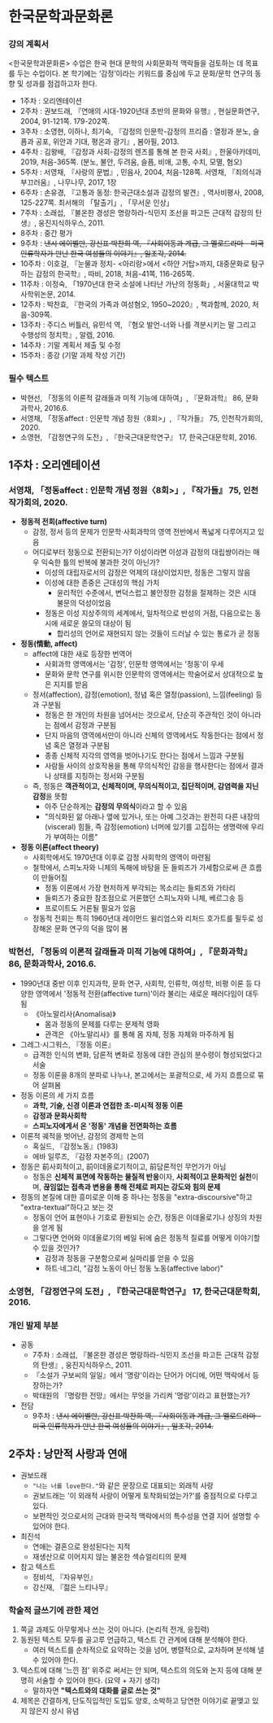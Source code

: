 # 한국문학과문화론
### 강의 계획서
<한국문학과문화론> 수업은 한국 현대 문학의 사회문화적 맥락들을 검토하는 데 목표를 두는 수업이다. 본 학기에는 ‘감정’이라는 키워드를 중심에 두고 문화/문학 연구의 동향 및 성과를 점검하고자 한다.
- 1주차 : 오리엔테이션
- 2주차 : 권보드래, 『연애의 시대-1920년대 초반의 문화와 유행』, 현실문화연구, 2004, 91-121쪽. 179-202쪽.
- 3주차 : 소영현, 이하나, 최기숙, 『감정의 인문학-감정의 프리즘 : 열정과 분노, 슬픔과 공포, 위안과 기대, 평온과 광기』, 봄아필, 2013.
- 4주차 : 김왕배, 『감정과 사회-감정의 렌즈를 통해 본 한국 사회』, 한울아카데미, 2019, 처음-365쪽. (분노, 불안, 두려움, 슬픔, 비애, 고통, 수치, 모멸, 혐오)
- 5주차 : 서영채, 『사랑의 문법』, 민음사, 2004, 처음-128쪽. 서영채, 『죄의식과 부끄러움』, 나무나무, 2017, 1장
- 6주차 : 손유경, 『고통과 동정: 한국근대소설과 감정의 발견』, 역사비평사, 2008, 125-227쪽. 최서해의 「탈출기」, 「무서운 인상」
- 7주차 : 소래섭, 『불온한 경성은 명랑하라-식민지 조선을 파고든 근대적 감정의 탄생』, 웅진지식하우스, 2011. 
- 8주차 : 중간 평가
- 9주차 : ~~낸시 에이벨만, 강신표‧박찬희 역, 『사회이동과 계급, 그 멜로드라마 - 미국 인류학자가 만난 한국 여성들의 이야기』, 일조각, 2014.~~
- 10주차 : 이호걸, 『눈물과 정치- <아리랑>에서 <하얀 거탑>까지, 대중문화로 탐구하는 감정의 한국학』, 따비, 2018, 처음-41쪽, 116-265쪽. 
- 11주차 : 이정숙, 「1970년대 한국 소설에 나타난 가난의 정동화」, 서울대학교 박사학위논문, 2014. 
- 12주차 : 박찬효, 『한국의 가족과 여성혐오, 1950~2020』, 책과함께, 2020, 처음-309쪽.
- 13주차 : 주디스 버틀러, 유민석 역, 『혐오 발언-너와 나를 격분시키는 말 그리고 수행성의 정치학』, 알렙, 2016.
- 14주차 : 기말 계획서 제출 및 수정
- 15주차 : 종강 (기말 과제 작성 기간)
### 필수 텍스트
- 박현선, 「정동의 이론적 갈래들과 미적 기능에 대하여」, 『문화과학』 86, 문화과학사, 2016.6.
- 서영채, 「정동affect : 인문학 개념 정원〈8회>」, 『작가들』 75, 인천작가회의, 2020.
- 소영현, 「감정연구의 도전」, 『한국근대문학연구』 17, 한국근대문학회, 2016.

## 1주차 : 오리엔테이션
### 서영채, 「정동affect : 인문학 개념 정원〈8회>」, 『작가들』 75, 인천작가회의, 2020.
- **정동적 전회(affective turn)**
  - 감정, 정서 등의 문제가 인문학·사회과학의 영역 전반에서 폭넓게 다루어지고 있음
  - 어디로부터 정동으로 전환되는가? 이성이라면 이성과 감정의 대립쌍이라는 매우 익숙한 틀의 반복에 불과한 것이 아닌가?
    - 이성의 대립자로서의 감정은 억제의 대상이었지만, 정동은 그렇지 않음
    - 이성에 대한 존중은 근대성의 핵심 가치
      - 윤리적인 수준에서, 변덕스럽고 불안정한 감정을 절제하는 것은 시대 불문의 덕성이었음
    - 정동은 이성 지상주의의 세계에서, 일차적으로 반성의 거점, 다음으로는 동시에 새로운 쓸모의 대상이 됨
      - 합리성의 언어로 재현되지 않는 것들이 드러날 수 있는 통로가 곧 정동
- **정동(情動, affect)**
  - affect에 대한 새로 등장한 번역어
    - 사회과학 영역에서는 '감정', 인문학 영역에서는 '정동'이 우세
    - 문화와 문학 연구를 위시한 인문학의 영역에서는 학술어로서 상대적으로 높은 지지를 받음
  - 정서(affection), 감정(emotion), 정념 혹은 열정(passion), 느낌(feeling) 등과 구분됨
    - 정동은 한 개인의 차원을 넘어서는 것으로서, 단순히 주관적인 것이 아니라는 점에서 감정과 구분됨
    - 단지 마음의 영역에서만이 아니라 신체의 영역에서도 작동한다는 점에서 정념 혹은 열정과 구분됨
    - 종종 신체적 지각의 영역을 벗어나기도 한다는 점에서 느낌과 구분됨
    - 사람들 사이의 상호작용을 통해 무의식적인 감응을 행사한다는 점에서 결과나 상태를 지칭하는 정서와 구분됨
  - 즉, 정동은 **객관적이고, 신체적이며, 무의식적이고, 집단적이며, 감염력을 지닌 감정**을 뜻함
    - 아주 단순하게는 **감정의 무의식**이라고 할 수 있음
    - "의식화된 앎 아래나 옆에 있거나, 또는 아예 그것과는 완전히 다른 내장의(visceral) 힘들, 즉 감정(emotion) 너머에 있기를 고집하는 생명력에 우리가 부여하는 이름"
- **정동 이론(affect theory)**
  - 사회학에서도 1970년대 이후로 감정 사회학의 영역이 마련됨
  - 철학에서, 스피노자와 니체의 독해에 바탕을 둔 들뢰즈가 가세함으로써 큰 흐름이 만들어짐
    - 정동 이론에서 가장 현저하게 부각되는 목소리는 들뢰즈와 가타리
    - 들뢰즈가 중요한 참조점으로 거론했던 스피노자와 니체, 베르그송 등
    - 프로이트도 거론될 필요가 있음
  - 정동적 전회는 특히 1960년대 레이먼드 윌리엄스와 리처드 호가트를 필두로 성장해온 문화 연구의 덕을 많이 봄
### 박현선, 「정동의 이론적 갈래들과 미적 기능에 대하여」, 『문화과학』 86, 문화과학사, 2016.6.
- 1990년대 중반 이후 인지과학, 문화 연구, 사회학, 인류학, 여성학, 비평 이론 등 다양한 영역에서 '정동적 전환(affective turn)'이라 불리는 새로운 패러다임이 대두됨
  - 《아노말리사(Anomalisa)》
    - 몸과 정동의 문제를 다루는 문제적 영화
    - 관객은 《아노말리사》를 통해 몸 자체, 정동 자체와 마주하게 됨
- 그레그·시그워스, 『정동 이론』
  - 급격한 인식의 변화, 담론적 변화로 정동에 대한 관심의 분수령이 형성되었다고 서술
  - 정동 이론을 8개의 분파로 나누나, 본고에서는 포괄적으로, 세 가지 흐름으로 묶어 살펴봄
- 정동 이론의 세 가지 흐름
  - **과학, 기술, 신경 이론과 연접한 초-미시적 정동 이론**
  - **감정과 문화사회학**
  - **스피노자에게서 온 '정동' 개념을 전면화하는 흐름**
- 이론적 궤적을 벗어난, 감정의 경제학 논의
  - 혹실드, 『감정노동』(1983)
  - 에바 일루즈, 『감정 자본주의』(2007)
- 정동은 前사회적이고, 前이데올로기적이고, 前담론적인 무언가가 아님
  - 정동은 **신체적 표면에 작동하는 물질적 반응**이자, **사회적이고 문화적인 실천**이며, **끊임없는 접촉과 변용을 통해 전체로 퍼지는 강도와 힘의 문제**
- 정동의 본질에 대한 흥미로운 이해 중 하나는 정동을 "extra-discoursive"하고 "extra-textual"하다고 보는 것
  - 정동이 언어 표현이나 기호로 환원되는 순간, 정동은 이데올로기나 상징의 차원을 얻게 됨
  - 그렇다면 언어와 이데올로기의 베일 뒤에 숨은 정동적 질료를 어떻게 이야기할 수 있을 것인가?
    - 감정과 정동을 구분함으로써 실마리를 얻을 수 있음
    - 하트·네그리, "감정 노동이 아닌 정동 노동(affective labor)"
### 소영현, 「감정연구의 도전」, 『한국근대문학연구』 17, 한국근대문학회, 2016.
### 개인 발제 부분
- 공동
  - 7주차 : 소래섭, 『불온한 경성은 명랑하라-식민지 조선을 파고든 근대적 감정의 탄생』, 웅진지식하우스, 2011. 
  - 『소설가 구보씨의 일일』에서 '명랑'이라는 단어가 어디에, 어떤 맥락에서 등장하는가?
  - 박태원의 『명랑한 전망』에서는 무엇을 가리켜 '명랑'이라고 표현했는가?
- 전담
  - 9주차 : ~~낸시 에이벨만, 강신표‧박찬희 역, 『사회이동과 계급, 그 멜로드라마 - 미국 인류학자가 만난 한국 여성들의 이야기』, 일조각, 2014.~~

## 2주차 : 낭만적 사랑과 연애
- 권보드래
  - `"나는 너를 love한다."`와 같은 문장으로 대표되는 외래적 사랑
  - 권보드래는 '이 외래적 사랑이 어떻게 토착화되었는가?'를 중점적으로 다루고 있다.
  - 보편적인 것으로서의 근대와 한국적 맥락에서의 특수성을 연결 지어 설명할 수 있어야 한다.
- 최진석
  - 연애는 결혼으로 완성된다는 지적
  - 재생산으로 이어지지 않는 불온한 섹슈얼리티의 문제
- 참고 텍스트
  - 정비석, 『자유부인』
  - 강신재, 『젊은 느티나무』
### 학술적 글쓰기에 관한 제언
  1. 쪽글 과제도 아무렇게나 쓰는 것이 아니다. (논리적 전개, 응집력)
  2. 동원된 텍스트 모두를 골고루 언급하고, 텍스트 간 관계에 대해 분석해야 한다.
      - 여러 텍스트를 순차적으로 요약하는 것을 넘어, 병렬적으로, 교차하며 분석해 낼 수 있어야 한다.
  3. 텍스트에 대해 '느낀 점' 위주로 써서는 안 되며, 텍스트의 의도와 논지 등에 대해 분명히 서술할 수 있어야 한다. (요약 + 자기 생각)
      - 말하자면 **"텍스트와의 대화를 글로 쓰는 것"**
  4. 제목은 간결하게, 단도직입적인 도입도 양호, 소박하고 당연한 이야기로 끝맺고 있지 않은지 상시 유념
